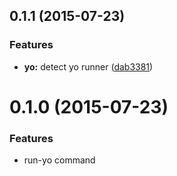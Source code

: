 <a name="0.1.1"></a>
## 0.1.1 (2015-07-23)


### Features

* **yo:** detect yo runner ([dab3381](https://github.com/pandawing/node-run-yo/commit/dab3381))



<a name="0.1.0"></a>
# 0.1.0 (2015-07-23)


### Features

* run-yo command
